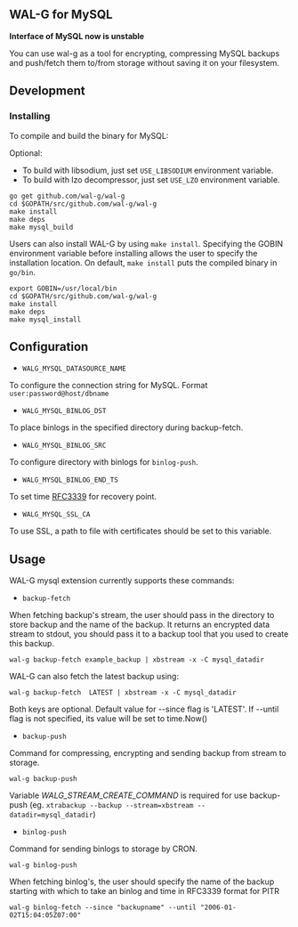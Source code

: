 ## WAL-G for MySQL

**Interface of MySQL now is unstable**

You can use wal-g as a tool for encrypting, compressing MySQL backups and push/fetch them to/from storage without saving it on your filesystem.

Development
-----------
### Installing
To compile and build the binary for MySQL:

Optional:

- To build with libsodium, just set `USE_LIBSODIUM` environment variable.
- To build with lzo decompressor, just set `USE_LZO` environment variable.
```
go get github.com/wal-g/wal-g
cd $GOPATH/src/github.com/wal-g/wal-g
make install
make deps
make mysql_build
```
Users can also install WAL-G by using `make install`. Specifying the GOBIN environment variable before installing allows the user to specify the installation location. On default, `make install` puts the compiled binary in `go/bin`.
```
export GOBIN=/usr/local/bin
cd $GOPATH/src/github.com/wal-g/wal-g
make install
make deps
make mysql_install
```

Configuration
-------------

* `WALG_MYSQL_DATASOURCE_NAME`

To configure the connection string for MySQL. Format ```user:password@host/dbname```

* `WALG_MYSQL_BINLOG_DST`

To place binlogs in the specified directory during backup-fetch.

* `WALG_MYSQL_BINLOG_SRC`

To configure directory with binlogs for ```binlog-push```.

* `WALG_MYSQL_BINLOG_END_TS`

To set time [RFC3339](https://www.ietf.org/rfc/rfc3339.txt) for recovery point.

* `WALG_MYSQL_SSL_CA`

To use SSL, a path to file with certificates should be set to this variable.


Usage
-----

WAL-G mysql extension currently supports these commands:

* ``backup-fetch``

When fetching backup's stream, the user should pass in the directory to store backup and the name of the backup. It returns an encrypted data stream to stdout, you should pass it to a backup tool that you used to create this backup.
```
wal-g backup-fetch example_backup | xbstream -x -C mysql_datadir
```
WAL-G can also fetch the latest backup using:

```
wal-g backup-fetch  LATEST | xbstream -x -C mysql_datadir
```

Both keys are optional. Default value for --since flag is 'LATEST'. If --until flag is not specified, its value will be set to time.Now()

* ``backup-push``

Command for compressing, encrypting and sending backup from stream to storage.

```
wal-g backup-push
```

Variable _WALG_STREAM_CREATE_COMMAND_ is required for use backup-push 
(eg. ```xtrabackup --backup --stream=xbstream --datadir=mysql_datadir```)

* ``binlog-push``

Command for sending binlogs to storage by CRON.

```
wal-g binlog-push
```

When fetching binlog's, the user should specify the name of the backup starting with which to take an binlog and time in RFC3339 format for PITR
```
wal-g binlog-fetch --since "backupname" --until "2006-01-02T15:04:05Z07:00"
```
